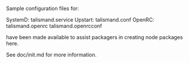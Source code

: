 Sample configuration files for:

SystemD: talismand.service
Upstart: talismand.conf
OpenRC:  talismand.openrc
         talismand.openrcconf

have been made available to assist packagers in creating node packages here.

See doc/init.md for more information.
